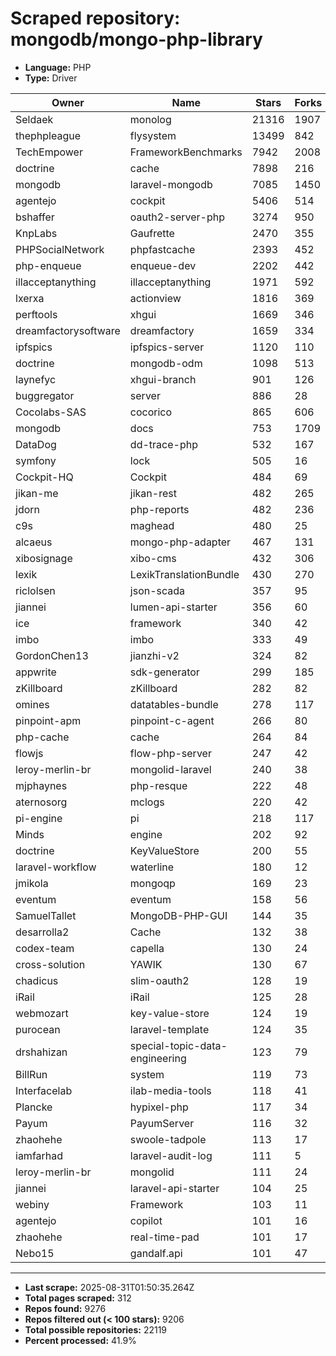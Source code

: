 # Scraped repository: mongodb/mongo-php-library
* **Language:** PHP
* **Type:** Driver

| Owner | Name | Stars | Forks | URL |
|---|---|---|---|---|
| Seldaek | monolog | 21316 | 1907 | [link](https://github.com/Seldaek/monolog) |
| thephpleague | flysystem | 13499 | 842 | [link](https://github.com/thephpleague/flysystem) |
| TechEmpower | FrameworkBenchmarks | 7942 | 2008 | [link](https://github.com/TechEmpower/FrameworkBenchmarks) |
| doctrine | cache | 7898 | 216 | [link](https://github.com/doctrine/cache) |
| mongodb | laravel-mongodb | 7085 | 1450 | [link](https://github.com/mongodb/laravel-mongodb) |
| agentejo | cockpit | 5406 | 514 | [link](https://github.com/agentejo/cockpit) |
| bshaffer | oauth2-server-php | 3274 | 950 | [link](https://github.com/bshaffer/oauth2-server-php) |
| KnpLabs | Gaufrette | 2470 | 355 | [link](https://github.com/KnpLabs/Gaufrette) |
| PHPSocialNetwork | phpfastcache | 2393 | 452 | [link](https://github.com/PHPSocialNetwork/phpfastcache) |
| php-enqueue | enqueue-dev | 2202 | 442 | [link](https://github.com/php-enqueue/enqueue-dev) |
| illacceptanything | illacceptanything | 1971 | 592 | [link](https://github.com/illacceptanything/illacceptanything) |
| lxerxa | actionview | 1816 | 369 | [link](https://github.com/lxerxa/actionview) |
| perftools | xhgui | 1669 | 346 | [link](https://github.com/perftools/xhgui) |
| dreamfactorysoftware | dreamfactory | 1659 | 334 | [link](https://github.com/dreamfactorysoftware/dreamfactory) |
| ipfspics | ipfspics-server | 1120 | 110 | [link](https://github.com/ipfspics/ipfspics-server) |
| doctrine | mongodb-odm | 1098 | 513 | [link](https://github.com/doctrine/mongodb-odm) |
| laynefyc | xhgui-branch | 901 | 126 | [link](https://github.com/laynefyc/xhgui-branch) |
| buggregator | server | 886 | 28 | [link](https://github.com/buggregator/server) |
| Cocolabs-SAS | cocorico | 865 | 606 | [link](https://github.com/Cocolabs-SAS/cocorico) |
| mongodb | docs | 753 | 1709 | [link](https://github.com/mongodb/docs) |
| DataDog | dd-trace-php | 532 | 167 | [link](https://github.com/DataDog/dd-trace-php) |
| symfony | lock | 505 | 16 | [link](https://github.com/symfony/lock) |
| Cockpit-HQ | Cockpit | 484 | 69 | [link](https://github.com/Cockpit-HQ/Cockpit) |
| jikan-me | jikan-rest | 482 | 265 | [link](https://github.com/jikan-me/jikan-rest) |
| jdorn | php-reports | 482 | 236 | [link](https://github.com/jdorn/php-reports) |
| c9s | maghead | 480 | 25 | [link](https://github.com/c9s/maghead) |
| alcaeus | mongo-php-adapter | 467 | 131 | [link](https://github.com/alcaeus/mongo-php-adapter) |
| xibosignage | xibo-cms | 432 | 306 | [link](https://github.com/xibosignage/xibo-cms) |
| lexik | LexikTranslationBundle | 430 | 270 | [link](https://github.com/lexik/LexikTranslationBundle) |
| riclolsen | json-scada | 357 | 95 | [link](https://github.com/riclolsen/json-scada) |
| jiannei | lumen-api-starter | 356 | 60 | [link](https://github.com/jiannei/lumen-api-starter) |
| ice | framework | 340 | 42 | [link](https://github.com/ice/framework) |
| imbo | imbo | 333 | 49 | [link](https://github.com/imbo/imbo) |
| GordonChen13 | jianzhi-v2 | 324 | 82 | [link](https://github.com/GordonChen13/jianzhi-v2) |
| appwrite | sdk-generator | 299 | 185 | [link](https://github.com/appwrite/sdk-generator) |
| zKillboard | zKillboard | 282 | 82 | [link](https://github.com/zKillboard/zKillboard) |
| omines | datatables-bundle | 278 | 117 | [link](https://github.com/omines/datatables-bundle) |
| pinpoint-apm | pinpoint-c-agent | 266 | 80 | [link](https://github.com/pinpoint-apm/pinpoint-c-agent) |
| php-cache | cache | 264 | 84 | [link](https://github.com/php-cache/cache) |
| flowjs | flow-php-server | 247 | 42 | [link](https://github.com/flowjs/flow-php-server) |
| leroy-merlin-br | mongolid-laravel | 240 | 38 | [link](https://github.com/leroy-merlin-br/mongolid-laravel) |
| mjphaynes | php-resque | 222 | 48 | [link](https://github.com/mjphaynes/php-resque) |
| aternosorg | mclogs | 220 | 42 | [link](https://github.com/aternosorg/mclogs) |
| pi-engine | pi | 218 | 117 | [link](https://github.com/pi-engine/pi) |
| Minds | engine | 202 | 92 | [link](https://github.com/Minds/engine) |
| doctrine | KeyValueStore | 200 | 55 | [link](https://github.com/doctrine/KeyValueStore) |
| laravel-workflow | waterline | 180 | 12 | [link](https://github.com/laravel-workflow/waterline) |
| jmikola | mongoqp | 169 | 23 | [link](https://github.com/jmikola/mongoqp) |
| eventum | eventum | 158 | 56 | [link](https://github.com/eventum/eventum) |
| SamuelTallet | MongoDB-PHP-GUI | 144 | 35 | [link](https://github.com/SamuelTallet/MongoDB-PHP-GUI) |
| desarrolla2 | Cache | 132 | 38 | [link](https://github.com/desarrolla2/Cache) |
| codex-team | capella | 130 | 24 | [link](https://github.com/codex-team/capella) |
| cross-solution | YAWIK | 130 | 67 | [link](https://github.com/cross-solution/YAWIK) |
| chadicus | slim-oauth2 | 128 | 19 | [link](https://github.com/chadicus/slim-oauth2) |
| iRail | iRail | 125 | 28 | [link](https://github.com/iRail/iRail) |
| webmozart | key-value-store | 124 | 19 | [link](https://github.com/webmozart/key-value-store) |
| purocean | laravel-template | 124 | 35 | [link](https://github.com/purocean/laravel-template) |
| drshahizan | special-topic-data-engineering | 123 | 79 | [link](https://github.com/drshahizan/special-topic-data-engineering) |
| BillRun | system | 119 | 73 | [link](https://github.com/BillRun/system) |
| Interfacelab | ilab-media-tools | 118 | 41 | [link](https://github.com/Interfacelab/ilab-media-tools) |
| Plancke | hypixel-php | 117 | 34 | [link](https://github.com/Plancke/hypixel-php) |
| Payum | PayumServer | 116 | 32 | [link](https://github.com/Payum/PayumServer) |
| zhaohehe | swoole-tadpole | 113 | 17 | [link](https://github.com/zhaohehe/swoole-tadpole) |
| iamfarhad | laravel-audit-log | 111 | 5 | [link](https://github.com/iamfarhad/laravel-audit-log) |
| leroy-merlin-br | mongolid | 111 | 24 | [link](https://github.com/leroy-merlin-br/mongolid) |
| jiannei | laravel-api-starter | 104 | 25 | [link](https://github.com/jiannei/laravel-api-starter) |
| webiny | Framework | 103 | 11 | [link](https://github.com/webiny/Framework) |
| agentejo | copilot | 101 | 16 | [link](https://github.com/agentejo/copilot) |
| zhaohehe | real-time-pad | 101 | 17 | [link](https://github.com/zhaohehe/real-time-pad) |
| Nebo15 | gandalf.api | 101 | 47 | [link](https://github.com/Nebo15/gandalf.api) |

---
* **Last scrape:** 2025-08-31T01:50:35.264Z
* **Total pages scraped:** 312
* **Repos found:** 9276
* **Repos filtered out (< 100 stars):** 9206
* **Total possible repositories:** 22119
* **Percent processed:** 41.9%

